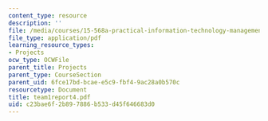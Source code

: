 ```yaml
---
content_type: resource
description: ''
file: /media/courses/15-568a-practical-information-technology-management-spring-2005/c23bae6f2b897886b533d45f646683d0_team1report4.pdf
file_type: application/pdf
learning_resource_types:
- Projects
ocw_type: OCWFile
parent_title: Projects
parent_type: CourseSection
parent_uid: 6fce17bd-bcae-e5c9-fbf4-9ac28a0b570c
resourcetype: Document
title: team1report4.pdf
uid: c23bae6f-2b89-7886-b533-d45f646683d0
---
```

